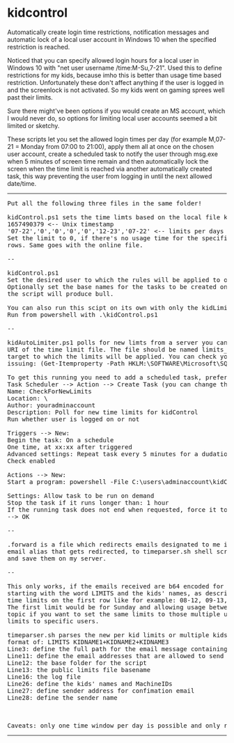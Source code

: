 # kidcontrol
Automatically create login time restrictions, notification messages and automatic lock of a local user account in Windows 10 when the specified restriction is reached.

Noticed that you can specify allowed login hours for a local user in Windows 10 with "net user username /time:M-Su,7-21". Used this to define restrictions for my kids, because imho this is better than usage time based restriction. Unfortunately these don't affect anything if the user is logged in and the screenlock is not activated. So my kids went on gaming sprees well past their limits.

Sure there might've been options if you would create an MS account, which I would never do, so options for limiting local user accounts seemed a bit limited or sketchy.

These scripts let you set the allowed login times per day (for example M,07-21 = Monday from 07:00 to 21:00), apply them all at once on the chosen user account, create a scheduled task to notify the user through msg.exe when 5 minutes of screen time remain and then automatically lock the screen when the time limit is reached via another automatically created task, this way preventing the user from logging in until the next allowed date/time.

-----------------
<pre>
Put all the following three files in the same folder!

kidControl.ps1 sets the time limts based on the local file kidLimits, which in the provided example file contains:
1657490379 <-- Unix timestamp
'07-22','0','0','0','0','12-23','07-22' <-- limits per days (Sunday, Monday, Tuesday, ... Saturday)
Set the limit to 0, if there's no usage time for the specific date. So this file should contain only these two 
rows. Same goes with the online file.

--

kidControl.ps1
Set the desired user to which the rules will be applied to on row 17 and the desired notify message on row 16.
Optionally set the base names for the tasks to be created on lines 35 and 36 (if both tasks are named the same, 
the script will produce bull.

You can also run this scipt on its own with only the kidLimits defined, or use the automated online polling. 
Run from powershell with .\kidControl.ps1

--

kidAutoLimiter.ps1 polls for new limts from a server you can define on row 13. On row 29 you can define the full 
URI of the time limit file. The file should be named limits_deviceid, where the deviceid is the Device ID of the 
target to which the limits will be applied. You can check your kids ID from their PC through PowerShell by 
issuing: (Get-Itemproperty -Path HKLM:\SOFTWARE\Microsoft\SQMClient -Name MachineID).MachineID.Substring(1,8)

To get this running you need to add a scheduled task, preferably through admin account by running 
Task Scheduler --> Action --> Create Task (you can change the polling from 5 minutes to more sparse if needed):
Name: CheckForNewLimits
Location: \
Author: youradminaccount
Description: Poll for new time limits for kidControl
Run whether user is logged on or not

Triggers --> New: 
Begin the task: On a schedule
One time, at xx:xx after triggered 
Advanced settings: Repeat task every 5 minutes for a dudation of: Indefinitely 
Check enabled

Actions --> New: 
Start a program: powershell -File C:\users\adminaccount\kidControl\kidAutoLimiter.ps1

Settings: Allow task to be run on demand
Stop the task if it runs longer than: 1 hour
If the running task does not end when requested, force it to stop
--> OK

--

.forward is a file which redirects emails designated to me in my hosting environment through some special 
email alias that gets redirected, to timeparser.sh shell script that will parse the time limits from the email 
and save them on my server.

--

This only works, if the emails received are b64 encoded for the content part! The email should have the topic 
starting with the word LIMITS and the kids' names, as described below. The email content should start with the 
time limits on the first row like for example: 08-12, 09-13, 02-23, 11-13, 0, 11-12, 12-14
The first limit would be for Sunday and allowing usage between 08-12 etc. You can have multiple names in the 
topic if you want to set the same limits to those multiple users, otherwise send an email per user to set specific 
limits to specific users. 

timeparser.sh parses the new per kid limits or multiple kids' limits from an email, that has subject in the 
format of: LIMITS KIDNAME1+KIDNAME2+KIDNAME3
Line3: define the full path for the email message containing the new limits
Line11: define the email addresses that are allowed to send new limits
Line12: the base folder for the script
Line13: the public limits file basename
Line16: the log file
Line26: define the kids' names and MachineIDs
Line27: define sender address for confimation email
Line28: define the sender name



Caveats: only one time window per day is possible and only restrict by full hours, so doesn't understand minutes.
</pre>
-----------------
